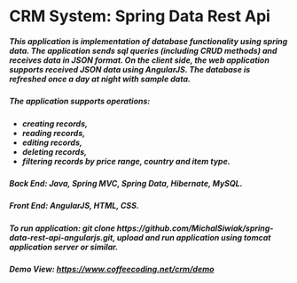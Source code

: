 # CRM System: Spring Data Rest Api
 <h5>This application is implementation of database functionality using spring data. The
                    application sends sql queries (including CRUD methods) and receives data in JSON format. On
                    the client side, the web application supports received JSON data using AngularJS. The database is
                    refreshed once a day at night with sample data.<br></h5>
                <h5>The application supports operations:</h5>
                <h5>
                    <ul>
                        <li>creating records,</li>
                        <li>reading records,</li>
                        <li>editing records,</li>
                        <li>deleting records,</li>
                        <li>filtering records by price range, country and item type.</li>
                    </ul>
                </h5>
                <h5><b>Back End: </b>Java, Spring MVC, Spring Data, Hibernate, MySQL.</h5>
                <h5><b>Front End: </b>AngularJS, HTML, CSS.</h5>
                <h5>To run application: git clone
                    https://github.com/MichalSiwiak/spring-data-rest-api-angularjs.git,
                    upload and run application using tomcat application server or similar.</h5>
                <h5>Demo View: <a href="https://www.coffeecoding.net/crm/demo">https://www.coffeecoding.net/crm/demo</a>
                </h5>
